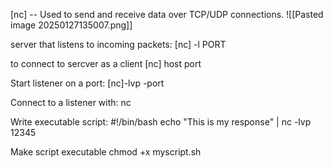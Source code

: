 [nc] -- Used to send and receive data over TCP/UDP connections.
![[Pasted image 20250127135007.png]]


server that listens to incoming packets: [nc] -l PORT

to connect to sercver as a client [nc] host port 

Start listener on a port: 
[nc]-lvp -port

Connect to a listener with: 
nc <host> <port>

Write executable script: 
#!/bin/bash echo "This is my response" | nc -lvp 12345

Make script executable
chmod +x myscript.sh